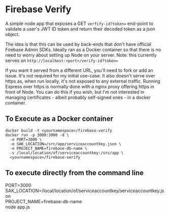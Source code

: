 # Firebase Verify
A simple node app that exposes a GET `verfify-id?token=` end-point to validate a user's JWT ID token and return their
decoded token as a json object.

The idea is that this can be used by back-ends that don't have official Firebase Admin SDKs.  Ideally ran as a Docker container so that there is no need to worry about setting up Node on your server.
Note: this currently serves on `http://localhost:<port>/verify-id?token=`

If you want it served from a different URL, you'll need to fork or add an issue.  It's not required for my initial use-case.
It also doesn't serve over https as, when run locally, it's not exposed to any external traffic.  Running Express over https is normally done with a nginx proxy offering https in front of Node.  You can do this if you wish, but I'm not interested in managing certificates - albeit probably self-signed ones - in a docker container.

## To Execute as a Docker container
```
docker build -t <yournamespace>/firebase-verify
docker run -p 3000:3000 -d \
  -e PORT=3000 \ 
  -e SAK_LOCATION=/src/app/serviceaccountkey.json \
  -e PROJECT_NAME=firebase-db-name \
  -v /local/location/of/serviceaccountkey:/src/app \
  <yournamespace>/firebase-verify
```

## To execute directly from the command line
PORT=3000 \
SAK_LOCATION=/local/location/of/serviceaccountkey/serviceaccountkey.json \
PROJECT_NAME=firebase-db-name \
node app.js
